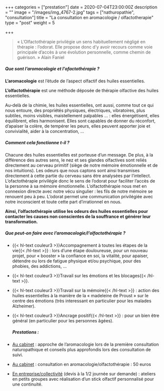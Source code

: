 +++
categories = ["prestation"]
date = 2020-07-04T23:00:00Z
description = ""
image = "/images/img_4767-2.jpg"
tags = ["nathuropathie", "consultation"]
title = "La consultation en aromacologie / olfactotherapie"
type = "post"
weight = 5

+++
> « L’Olfactothérapie privilégie un sens habituellement négligé en thérapie : l’odorat. Elle propose donc d’y avoir recours comme voie principale d’accès à une évolution personnelle, comme chemin de guérison. » Alain Faniel

##### Que sont l’aromacologie et l’ofactothérapie ?

**L’aromacologie** est l’étude de l’aspect olfactif des huiles essentielles.

**L’olfactothérapie** est une méthode déposée de thérapie olfactive des huiles essentielles.

Au-delà de la chimie, les huiles essentielles, ont aussi, comme tout ce qui nous entoure, des propriétés physiques, électriques, vibratoires, plus subtiles, moins visibles, maistellement palpables ... : elles énergétisent, elles équilibrent, elles harmonisent. Elles sont capables de donner du réconfort, d’apaiser la colère, de tempérer les peurs, elles peuvent apporter joie et convivialité, aider à la concentration, ...

##### Comment cela fonctionne t-il ?

Chacune des huiles essentielles est porteuse d’un message. De plus, à la différence des autres sens, le nez et ses glandes olfactives sont reliés directement au cerveau primitif (siège de notre mémoire émotionnelle et de nos intuitions). Les odeurs que nous captons sont ainsi transmises directement à cette partie du cerveau sans être analysées par l’intellect. L’ofactothérapie privilégie donc le sens de l’odorat pour faciliter l’accès de la personne à sa mémoire émotionnelle. L’olfactothérapie nous met en connexion directe avec notre vécu singulier : les fils de notre mémoire se renouent peu à peu. L’odorat permet une communication privilégiée avec notre inconscient et toute cette part d’irrationnel en nous. 

**Ainsi, l’olfactothérapie utilise les odeurs des huiles essentielles pour contacter les causes non conscientes de la souffrance et générer leur transformation.**

##### Que peut-on faire avec l’aromacologie/l’olfactothérapie ?

* {{< hl-text couleur3 >}}Accompagnement à toutes les étapes de la vie{{< /hl-text >}} : lors d’une étape douloureuse, pour un nouveau projet, pour « booster » la confiance en soi, la vitalité, pour apaiser, détendre ou lors de fatigue physique et/ou psychique, pour des phobies, des addictions, ... 


* {{< hl-text couleur3 >}}Travail sur les émotions et les blocages{{< /hl-text >}}. 
* {{< hl-text couleur3 >}}Travail sur la mémoire{{< /hl-text >}} : action des huiles essentielles à la manière de la « madeleine de Proust » sur le centre des émotions (très interessant en particulier pour les malades Alzheimer). 
* {{< hl-text couleur3 >}}Ancrage positif{{< /hl-text >}} : pour un bien être général (en particulier pour les personnes âgées).

  ##### Prestations :


* [Au cabinet]() : approche de l’aromacologie lors de la première consultation naturopathique et conseils plus approfondis lors des consultation de suivi.
* [Au cabinet]( "h1") : consultation en aromacologie/olfactothérapie : 50 euros
* [En entreprise/collectivité]() (devis à la 1/2 journée sur demande) : ateliers en petits groupes avec réalisation d’un stick olfactif personnalisé pour une continuité.
